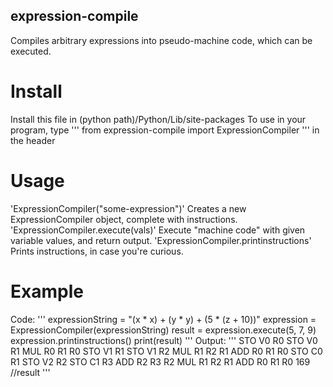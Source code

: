 ## expression-compile
Compiles arbitrary expressions into pseudo-machine code, which can be executed.

# Install
Install this file in (python path)/Python/Lib/site-packages
To use in your program, type
'''
  from expression-compile import ExpressionCompiler
'''
in the header

# Usage
'ExpressionCompiler("some-expression")' Creates a new ExpressionCompiler object, complete with instructions.
'ExpressionCompiler.execute(vals)' Execute "machine code" with given variable values, and return output.
'ExpressionCompiler.printinstructions' Prints instructions, in case you're curious.

# Example
Code:
'''
expressionString = "(x * x) + (y * y) + (5 * (z + 10))"
expression = ExpressionCompiler(expressionString)
result = expression.execute(5, 7, 9)
expression.printinstructions()
print(result)
'''
Output:
'''
STO V0 R0
STO V0 R1
MUL R0 R1 R0
STO V1 R1
STO V1 R2
MUL R1 R2 R1
ADD R0 R1 R0
STO C0 R1
STO V2 R2
STO C1 R3
ADD R2 R3 R2
MUL R1 R2 R1
ADD R0 R1 R0
169            //result
'''








    
